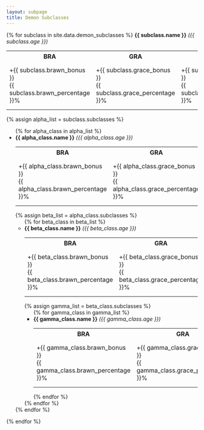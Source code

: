 ```yaml
---
layout: subpage
title: Demon Subclasses
---
```


<div class="clt">
{% for subclass in site.data.demon_subclasses %}
  <strong>{{ subclass.name }}</strong> <em>({{ subclass.age }})</em>
  <table>
    <tr>
      <th>BRA</th><th>GRA</th><th>MET</th><th>SIZ</th><th>WIT</th><th>TEN</th><th>DIS</th><th>AUR</th><th>Talents</th><th>Powers</th>
    </tr>
    <tr>
      <td>+{{ subclass.brawn_bonus }}<br />{{ subclass.brawn_percentage }}%</td>
      <td>+{{ subclass.grace_bonus }}<br />{{ subclass.grace_percentage }}%</td>
      <td>+{{ subclass.mettle_bonus }}<br />{{ subclass.mettle_percentage }}%</td>
      <td>+{{ subclass.size_bonus }}<br />{{ subclass.size_percentage }}%</td>
      <td>+{{ subclass.wits_bonus }}<br />{{ subclass.wits_percentage }}%</td>
      <td>+{{ subclass.tenacity_bonus }}<br />{{ subclass.tenacity_percentage }}%</td>
      <td>+{{ subclass.discipline_bonus }}<br />{{ subclass.discipline_bonus }}%</td>
      <td>+{{ subclass.aura_bonus }}<br />{{ subclass.aura_percentage }}%</td>
      <td>{{ subclass.talents | join:'\n' | replace:' ','&nbsp;' | replace:'\n','<br />' }}</td>
      <td>{{ subclass.powers | join:'\n' | replace:' ','&nbsp;' | replace:'\n','<br />' }}</td>
    </tr>
  </table>
  {% assign alpha_list = subclass.subclasses %}
  <ul>
    {% for alpha_class in alpha_list %}
    <li>
      <strong>{{ alpha_class.name }}</strong> <em>({{ alpha_class.age }})</em>
      <table>
        <tr>
          <th>BRA</th><th>GRA</th><th>MET</th><th>SIZ</th><th>WIT</th><th>TEN</th><th>DIS</th><th>AUR</th><th>Talents</th><th>Powers</th>
        </tr>
        <tr>
          <td>+{{ alpha_class.brawn_bonus }}<br />{{ alpha_class.brawn_percentage }}%</td>
          <td>+{{ alpha_class.grace_bonus }}<br />{{ alpha_class.grace_percentage }}%</td>
          <td>+{{ alpha_class.mettle_bonus }}<br />{{ alpha_class.mettle_percentage }}%</td>
          <td>+{{ alpha_class.size_bonus }}<br />{{ alpha_class.size_percentage }}%</td>
          <td>+{{ alpha_class.wits_bonus }}<br />{{ alpha_class.wits_percentage }}%</td>
          <td>+{{ alpha_class.tenacity_bonus }}<br />{{ alpha_class.tenacity_percentage }}%</td>
          <td>+{{ alpha_class.discipline_bonus }}<br />{{ alpha_class.discipline_bonus }}%</td>
          <td>+{{ alpha_class.aura_bonus }}<br />{{ alpha_class.aura_percentage }}%</td>
          <td>{{ alpha_class.talents | join:'\n' | replace:' ','&nbsp;' | replace:'\n','<br />' }}</td>
          <td>{{ alpha_class.powers | join:'\n' | replace:' ','&nbsp;' | replace:'\n','<br />' }}</td>
        </tr>
      </table>
      {% assign beta_list = alpha_class.subclasses %}
      <ul>
        {% for beta_class in beta_list %}
        <li>
          <strong>{{ beta_class.name }}</strong> <em>({{ beta_class.age }})</em>
          <table>
            <tr>
              <th>BRA</th><th>GRA</th><th>MET</th><th>SIZ</th><th>WIT</th><th>TEN</th><th>DIS</th><th>AUR</th><th>Talents</th><th>Powers</th>
            </tr>
            <tr>
              <td>+{{ beta_class.brawn_bonus }}<br />{{ beta_class.brawn_percentage }}%</td>
              <td>+{{ beta_class.grace_bonus }}<br />{{ beta_class.grace_percentage }}%</td>
              <td>+{{ beta_class.mettle_bonus }}<br />{{ beta_class.mettle_percentage }}%</td>
              <td>+{{ beta_class.size_bonus }}<br />{{ beta_class.size_percentage }}%</td>
              <td>+{{ beta_class.wits_bonus }}<br />{{ beta_class.wits_percentage }}%</td>
              <td>+{{ beta_class.tenacity_bonus }}<br />{{ beta_class.tenacity_percentage }}%</td>
              <td>+{{ beta_class.discipline_bonus }}<br />{{ beta_class.discipline_bonus }}%</td>
              <td>+{{ beta_class.aura_bonus }}<br />{{ beta_class.aura_percentage }}%</td>
              <td>{{ beta_class.talents | join:'\n' | replace:' ','&nbsp;' | replace:'\n','<br />' }}</td>
              <td>{{ beta_class.powers | join:'\n' | replace:' ','&nbsp;' | replace:'\n','<br />' }}</td>
            </tr>
          </table>
          {% assign gamma_list = beta_class.subclasses %}
          <ul>
            {% for gamma_class in gamma_list %}
            <li>
              <strong>{{ gamma_class.name }}</strong> <em>({{ gamma_class.age }})</em>
              <table>
                <tr>
                  <th>BRA</th><th>GRA</th><th>MET</th><th>SIZ</th><th>WIT</th><th>TEN</th><th>DIS</th><th>AUR</th><th>Talents</th><th>Powers</th>
                </tr>
                <tr>
                  <td>+{{ gamma_class.brawn_bonus }}<br />{{ gamma_class.brawn_percentage }}%</td>
                  <td>+{{ gamma_class.grace_bonus }}<br />{{ gamma_class.grace_percentage }}%</td>
                  <td>+{{ gamma_class.mettle_bonus }}<br />{{ gamma_class.mettle_percentage }}%</td>
                  <td>+{{ gamma_class.size_bonus }}<br />{{ gamma_class.size_percentage }}%</td>
                  <td>+{{ gamma_class.wits_bonus }}<br />{{ gamma_class.wits_percentage }}%</td>
                  <td>+{{ gamma_class.tenacity_bonus }}<br />{{ gamma_class.tenacity_percentage }}%</td>
                  <td>+{{ gamma_class.discipline_bonus }}<br />{{ gamma_class.discipline_bonus }}%</td>
                  <td>+{{ gamma_class.aura_bonus }}<br />{{ gamma_class.aura_percentage }}%</td>
                  <td>{{ gamma_class.talents | join:'\n' | replace:' ','&nbsp;' | replace:'\n','<br />' }}</td>
                  <td>{{ gamma_class.powers | join:'\n' | replace:' ','&nbsp;' | replace:'\n','<br />' }}</td>
                </tr>
              </table>
            </li>
            {% endfor %}
          </ul>
        </li>
        {% endfor %}
      </ul>
    </li>
    {% endfor %}
  </ul>
  {% endfor %}
 </div>
